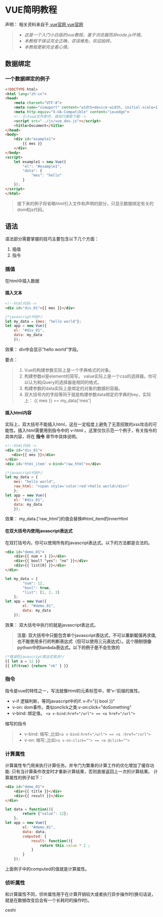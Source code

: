 # VUE简明教程

声明： 相关资料来自于[ vue官网 ](https://cn.vuejs.org)
[ vue官网 ](#test)

>* *这是一个入门小白版的vue教程，基于浏览器而非node.js环境。*
>* *本教程不保证完全正确，谬误难免，欢迎拍砖。*
>* *本教程更新完全看心情。*

## 数据绑定

### 一个数据绑定的例子

```html
<!DOCTYPE html>
<html lang="zh-cn">
<head>
    <meta charset="UTF-8">
    <meta name="viewport" content="width=device-width, initial-scale=1.0">
    <meta http-equiv="X-UA-Compatible" content="ie=edge">
    <!--引入vue文件即可，请自行搜索下载-->
    <script src="../js/vue_dev.js"></script>
    <title>Document</title>
</head>
<body>
    <div id="example1">
        {{ mes }}
    </div>
</body>
<script>
    let example1 = new Vue({
        "el": "#example1",
        "data": {
            "mes": "hello"
        }
    });
</script>
</html>
```

> 接下来的例子将省略html引入文件和声明的部分，只显示数据绑定有关的dom和js代码。

## 语法

语法部分需要掌握的技巧主要包含以下几个方面：

1. 插值
2. 指令

### 插值

在html中插入数据

#### 插入文本

```html
<!--html代码-->
<div id="div_01">{{ mes }}</div>
```

```javascript
/*javascript代码*/
let my_data = {mes: "hello world"};
let app = new Vue({
    el: "#div_01",
    data: my_data
    });
```

效果： div中会显示“hello world”字段。

要点：

> 1. Vue的构建参数实际上是一个字典格式的对象。
> 2. 构建参数el是element的简写， value实际上是一个css的选择器。你可以认为和jQuery的选择器是相同的格式。
> 3. 构建参数的data实际上是绑定的对象的数据的容器。
> 4. 双大括号内的字段等同于就是构建参数data绑定的字典的key，实际上： {{ mes }} == my_data['mes']

#### 插入html内容

实际上，双大括号不能插入html，这在一定程度上避免了无意招致的xss攻击的可能性。插入html需要用到指令中的 v-html  。这里仅仅示范一个例子，有关指令的具体内容，将在 **指令** 章节中具体说明。

```html
<!--html代码-->
<div id="div_01">
   <div>{{ mes }}</div>
</div>
<div id='html_item' v-bind="raw_html"></div>
```

```javascript
/*javascript代码*/
let my_data = {
    mes: "hello world",
    raw_html: "<span style='color:red'>hello world</div>"
    };
let app = new Vue({
    el: "#div_01",
    data: my_data
    });
```

效果： my_data.['raw_html']的值会替换#html_item的innerHtml

#### 在双大括号内使用javascript表达式

在双打括号内，你可以使用所有的javascript表达式。以下的方法都是合法的。

```html
<div id="demo_01">
    <div>{{ num + 1 }}</div>
    <div>{{ bool? "yes": "no" }}</div>
    <div>{{ list[0] }}</div>
</div>
```

```javascript
let my_data = {
        "num": 12,
        "bool": true,
        "list": [1, 2, 3]
    };
let app = new Vue({
        el: "#demo_01",
        data: my_data
    });
```

效果： 双大括号中执行的就是javascript表达式。

>**注意: 双大括号中只能包含单个javascript表达式，不可以重新赋值再求值,也不能使用多行的判断表达式（但可以使用三元表达式）。这个限制很像python中的lambda表达式。以下的例子是不会生效的**

```javascript
/*错误的javascript表达式用法*/
{{ let a = 12 }}
{{ if(true) {return "ok" } }}
```

### 指令

指令是vue的特性之一，写法就像html的元素标签中，带’v-‘前缀的属性。

* v-if  逻辑判断，等同javascript中的if. v-if="{{ bool }}"
* v-on: dom事件。类似onclick之类.v-on:click="doSomething"
* v-bind: 绑定值。 `<a v-bind:href="/url"> == <a href="/url">`

缩写的指令

> * v-bind: 缩写:,比如`<a v-bind:href="/url"> == <a :href="/url">`
> * v-on: 缩写:,比如`<a v-on:click=""> == <a @click="">`

### 计算属性

计算属性专门用来执行计算任务。并专门为繁重的计算工作的优化增加了缓存功能: 只有当计算条件改变时才重新计算结果，否则直接返回上一次的计算结果。
计算属性的例子如下：

```html
<div id="demo_01">
    <div>{{ title }}</div>
    <div>{{ result }}</div>
</div>
```

```javascript
let data = function(){
        return {"value": 12};
    };
let app = new Vue({
        el: "#demo_01",
        data: data,
        computed: {
            result: function(){
                return this.value * 2 ;
            }
        }
    });
```

上面例子中的computed的值就是计算属性。

### 侦听属性

和计算属性不同，侦听属性用于在计算开销较大或者执行异步操作时(换句话说，就是在数据改变后会有一个长耗时的操作时)。

<div id="test">ceshi</div>